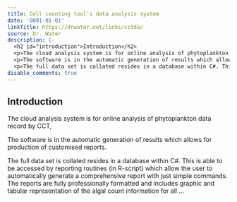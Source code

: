 ```yaml
---
title: Cell counting tool's data analysis system
date: '0001-01-01'
linkTitle: https://drwater.net/links/cctda/
source: Dr. Water
description: |-
  <h2 id="introduction">Introduction</h2>
  <p>The cloud analysis system is for online analysis of phytoplankton data record by CCT,</p>
  <p>The software is in the automatic generation of results which allows for production of customised reports.</p>
  <p>The full data set is collated resides in a database within C#. This is able to be accessed by reporting routines (in R-script) which allow the user to automatically generate a comprehensive report with just simple commands. The reports are fully professionally formatted and includes graphic and tabular representation of the algal count information for all ...
disable_comments: true
---
```

<h2 id="introduction">Introduction</h2>
<p>The cloud analysis system is for online analysis of phytoplankton data record by CCT,</p>
<p>The software is in the automatic generation of results which allows for production of customised reports.</p>
<p>The full data set is collated resides in a database within C#. This is able to be accessed by reporting routines (in R-script) which allow the user to automatically generate a comprehensive report with just simple commands. The reports are fully professionally formatted and includes graphic and tabular representation of the algal count information for all ...